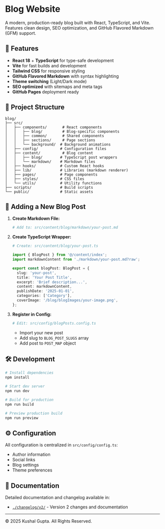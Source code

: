 # Blog Website

A modern, production-ready blog built with React, TypeScript, and Vite. Features clean design, SEO optimization, and GitHub Flavored Markdown (GFM) support.

## 🚀 Features

- **React 18** + **TypeScript** for type-safe development
- **Vite** for fast builds and development
- **Tailwind CSS** for responsive styling
- **GitHub Flavored Markdown** with syntax highlighting
- **Theme switching** (Light/Dark mode)
- **SEO optimized** with sitemaps and meta tags
- **GitHub Pages** deployment ready

## 📁 Project Structure

```
blog/
├── src/
│   ├── components/       # React components
│   │   ├── blog/         # Blog-specific components
│   │   ├── common/       # Shared components
│   │   ├── sections/     # Page sections
│   │   └── background/  # Background animations
│   ├── config/          # Configuration files
│   ├── content/          # Blog content
│   │   ├── blog/        # TypeScript post wrappers
│   │   └── markdown/    # Markdown files
│   ├── hooks/           # Custom React hooks
│   ├── lib/             # Libraries (markdown renderer)
│   ├── pages/           # Page components
│   ├── styles/          # CSS files
│   └── utils/           # Utility functions
├── scripts/             # Build scripts
└── public/              # Static assets
```

## 📝 Adding a New Blog Post

1. **Create Markdown File:**
   ```bash
   # Add to: src/content/blog/markdown/your-post.md
   ```

2. **Create TypeScript Wrapper:**
   ```bash
   # Create: src/content/blog/your-post.ts
   ```
   ```typescript
   import { BlogPost } from '@/content/index';
   import markdownContent from './markdown/your-post.md?raw';

   export const blogPost: BlogPost = {
     slug: 'your-post',
     title: 'Your Post Title',
     excerpt: 'Brief description...',
     content: markdownContent,
     publishDate: '2025-01-01',
     categories: ['Category'],
     coverImage: '/blog/blogImages/your-image.png',
   };
   ```

3. **Register in Config:**
   ```bash
   # Edit: src/config/blogPosts.config.ts
   ```
   - Import your new post
   - Add slug to `BLOG_POST_SLUGS` array
   - Add post to `POST_MAP` object

## 🛠️ Development

```bash
# Install dependencies
npm install

# Start dev server
npm run dev

# Build for production
npm run build

# Preview production build
npm run preview
```

## ⚙️ Configuration

All configuration is centralized in `src/config/config.ts`:
- Author information
- Social links
- Blog settings
- Theme preferences

## 📄 Documentation

Detailed documentation and changelog available in:
- [`./changelog/v2/`](./changelog/v2/) - Version 2 changes and documentation

---

© 2025 Kushal Gupta. All Rights Reserved.
